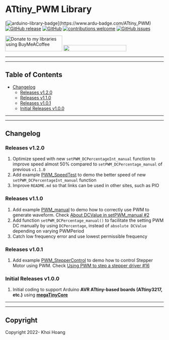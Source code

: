 # ATtiny_PWM Library

[![arduino-library-badge](https://www.ardu-badge.com/badge/ATtiny_PWM.svg?)](https://www.ardu-badge.com/ATtiny_PWM)
[![GitHub release](https://img.shields.io/github/release/khoih-prog/ATtiny_PWM.svg)](https://github.com/khoih-prog/ATtiny_PWM/releases)
[![GitHub](https://img.shields.io/github/license/mashape/apistatus.svg)](https://github.com/khoih-prog/ATtiny_PWM/blob/main/LICENSE)
[![contributions welcome](https://img.shields.io/badge/contributions-welcome-brightgreen.svg?style=flat)](#Contributing)
[![GitHub issues](https://img.shields.io/github/issues/khoih-prog/ATtiny_PWM.svg)](http://github.com/khoih-prog/ATtiny_PWM/issues)


<a href="https://www.buymeacoffee.com/khoihprog6" title="Donate to my libraries using BuyMeACoffee"><img src="https://cdn.buymeacoffee.com/buttons/v2/default-yellow.png" alt="Donate to my libraries using BuyMeACoffee" style="height: 50px !important;width: 181px !important;" ></a>
<a href="https://www.buymeacoffee.com/khoihprog6" title="Donate to my libraries using BuyMeACoffee"><img src="https://img.shields.io/badge/buy%20me%20a%20coffee-donate-orange.svg?logo=buy-me-a-coffee&logoColor=FFDD00" style="height: 20px !important;width: 200px !important;" ></a>


---
---

## Table of Contents

* [Changelog](#changelog)
  * [Releases v1.2.0](#Releases-v120)
  * [Releases v1.1.0](#Releases-v110)
  * [Releases v1.0.1](#Releases-v101)
  * [Initial Releases v1.0.0](#Initial-Releases-v100)

---
---

## Changelog

### Releases v1.2.0

1. Optimize speed with new `setPWM_DCPercentageInt_manual` function to improve speed almost 50% compared to `setPWM_DCPercentage_manual` of previous `v1.1.0`
2. Add example [PWM_SpeedTest](https://github.com/khoih-prog/ATtiny_PWM/tree/main/examples/PWM_SpeedTest) to demo the better speed of new `setPWM_DCPercentageInt_manual` function
3. Improve `README.md` so that links can be used in other sites, such as PIO

### Releases v1.1.0

1. Add example [PWM_manual](https://github.com/khoih-prog/ATtiny_PWM/tree/main/examples/PWM_manual) to demo how to correctly use PWM to generate waveform. Check [About DCValue in setPWM_manual #2](https://github.com/khoih-prog/AVR_PWM/discussions/2)
2. Add function `setPWM_DCPercentage_manual()` to facilitate the setting PWM DC manually by using `DCPercentage`, instead of `absolute DCValue` depending on varying PWMPeriod
3. Catch low frequency error and use lowest permissible frequency

### Releases v1.0.1

1. Add example [PWM_StepperControl](https://github.com/khoih-prog/ATtiny_PWM/tree/main/examples/PWM_StepperControl) to demo how to control Stepper Motor using PWM. Check [Using PWM to step a stepper driver #16](https://github.com/khoih-prog/RP2040_PWM/issues/16)

### Initial Releases v1.0.0

1. Initial coding to support Arduino **AVR ATtiny-based boards (ATtiny3217, etc.)** using [**megaTinyCore**](https://github.com/SpenceKonde/megaTinyCore)


---
---

## Copyright

Copyright 2022- Khoi Hoang


